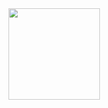 
<img height="180em" src="https://github-readme-stats.vercel.app/api?username=donpain&amp;show_icons=true&amp;theme=synthwave&amp;include_all_commits=true&amp;count_private=true" style="max-width:100%;">
